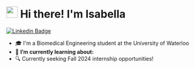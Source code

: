 # <img src = "https://raw.githubusercontent.com/MartinHeinz/MartinHeinz/master/wave.gif" width = 30px> Hi there! I'm Isabella

[![Linkedin Badge](https://img.shields.io/badge/isabella%20rossi-0077B5?style=for-the-badge&logo=linkedin&logoColor=white)](https://www.linkedin.com/in/isabella-rossi-rossi/)

- 🎓 I'm a Biomedical Engineering student at the University of Waterloo
- 🌱 **I’m currently learning about:** 
- 🔍 Currently seeking Fall 2024 internship opportunities!


